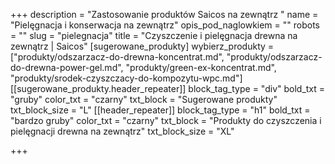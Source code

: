 +++
description = "Zastosowanie produktów Saicos na zewnątrz "
name = "Pielęgnacja i konserwacja na zewnątrz"
opis_pod_naglowkiem = ""
robots = ""
slug = "pielegnacja"
title = "Czyszczenie i pielęgnacja drewna na zewnątrz | Saicos"
[sugerowane_produkty]
wybierz_produkty = ["produkty/odszarzacz-do-drewna-koncentrat.md", "produkty/odszarzacz-do-drewna-power-gel.md", "produkty/green-ex-koncentrat.md", "produkty/srodek-czyszczacy-do-kompozytu-wpc.md"]
[[sugerowane_produkty.header_repeater]]
block_tag_type = "div"
bold_txt = "gruby"
color_txt = "czarny"
txt_block = "Sugerowane produkty"
txt_block_size = "L"
[[header_repeater]]
block_tag_type = "h1"
bold_txt = "bardzo gruby"
color_txt = "czarny"
txt_block = "Produkty do czyszczenia i pielęgnacji drewna na zewnątrz"
txt_block_size = "XL"

+++
